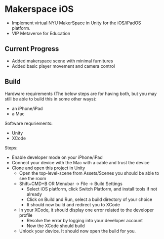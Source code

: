 # Makerspace iOS
- Implement virtual NYU MakerSpace in Unity for the iOS/iPadOS platform.
- VIP Metaverse for Education

## Current Progress
- Added makerspace scene with minimal furnitures
- Added basic player movement and camera control

## Build
Hardware requirements (The below steps are for having both, but you may still 
be able to build this in some other ways):
- an iPhone/iPad
- a Mac

Software requriements:
- Unity
- XCode

Steps:
- Enable developer mode on your iPhone/iPad
- Connect your device with the Mac with a cable and trust the device
- Clone and open this project in Unity
  - Open the top-level-scene from Assets/Scenes
    you should be able to see the room
  - Shift+CMD+B OR Menubar -> File -> Build Settings
    - Select iOS platform, click Switch Platform, and install tools if not already
    - Click on Build and Run, select a build directory of your choice
    - It should now build and redirect you to XCode
  - In your XCode, it should display one error related to the developer profile
    - Resolve the error by logging into your developer account 
    - Now the XCode should build
  - Unlock your device. It should now open the build for you.

